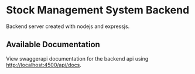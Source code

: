 # Stock Management System Backend
Backend server created with nodejs and expressjs.

## Available Documentation
View swaggerapi documentation for the backend api using [http://localhost:4500/api/docs](http://localhost:4500/api/docs).